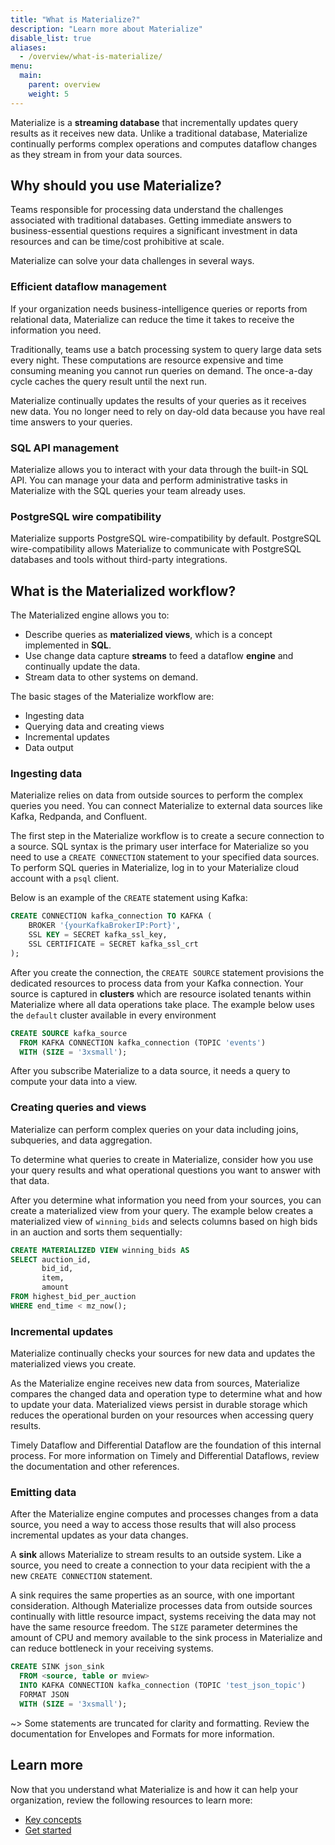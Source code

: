 ```yaml
---
title: "What is Materialize?"
description: "Learn more about Materialize"
disable_list: true
aliases:
  - /overview/what-is-materialize/
menu:
  main:
    parent: overview
    weight: 5
---
```


Materialize is a **streaming database** that incrementally updates query results as it
receives new data. Unlike a traditional database, Materialize continually
performs complex operations and computes dataflow changes as they
stream in from your data sources.

## Why should you use Materialize?

Teams responsible for processing data understand the challenges
associated with traditional databases. Getting immediate answers to business-essential questions requires a significant investment in data resources and can be time/cost
prohibitive at scale.

Materialize can solve your data challenges in several ways.

### Efficient dataflow management

If your organization needs business-intelligence queries or reports from relational data,
Materialize can reduce the time it takes to receive the information you need.

Traditionally, teams use a batch processing system to query large data
sets every night. These computations are resource expensive and time consuming
meaning you cannot run queries on demand. The once-a-day cycle caches the
query result until the next run.

Materialize continually updates the results of your queries as it receives new
data. You no longer need to rely on day-old data because you have real time answers to
your queries.

### SQL API management

Materialize allows you to interact with your data through the built-in SQL API.
You can manage your data and perform administrative tasks in Materialize with 
the SQL queries your team already uses.

### PostgreSQL wire compatibility 

Materialize supports PostgreSQL wire-compatibility by default. PostgreSQL
wire-compatibility allows Materialize to communicate with PostgreSQL databases
and tools without third-party integrations.

## What is the Materialized workflow?

The Materialized engine allows you to:

- Describe queries as **materialized views**, which is a concept implemented in
**SQL**.
- Use change data capture **streams** to feed a dataflow **engine** and
continually update the data. 
- Stream data to other systems on demand.

The basic stages of the Materialize workflow are:

* Ingesting data
* Querying data and creating views
* Incremental updates
* Data output

### Ingesting data

Materialize relies on data from outside sources to perform the complex queries
you need. You can connect Materialize to external data sources like
Kafka, Redpanda, and Confluent.

The first step in the Materialize workflow is to create a secure connection to
a source. SQL syntax is the primary user interface for Materialize so you
need to use a `CREATE CONNECTION` statement to your specified data sources. To
perform SQL queries in Materialize, log in to your Materialize cloud account
with a `psql` client.

Below is an example of the `CREATE` statement using Kafka:

```sql
CREATE CONNECTION kafka_connection TO KAFKA (
    BROKER '{yourKafkaBrokerIP:Port}',
    SSL KEY = SECRET kafka_ssl_key,
    SSL CERTIFICATE = SECRET kafka_ssl_crt
);
```

After you create the connection, the `CREATE SOURCE` statement provisions the
dedicated resources to process data from your Kafka connection. Your source is
captured in **clusters** which are resource isolated tenants within Materialize
where all data operations take place. The example below uses the `default`
cluster available in every environment

```sql
CREATE SOURCE kafka_source
  FROM KAFKA CONNECTION kafka_connection (TOPIC 'events')
  WITH (SIZE = '3xsmall');
```

After you subscribe Materialize to a data source, it needs a query to compute
your data into a view.

### Creating queries and views

Materialize can perform complex queries on your data including joins,
subqueries, and data aggregation.

To determine what queries to create in Materialize, consider how you use your
query results and what operational questions you want to answer with that data.

After you determine what information you need from your sources, you can create a
materialized view from your query. The example below creates a materialized view
of `winning_bids` and selects columns based on high bids in an auction and sorts them sequentially:

```sql
CREATE MATERIALIZED VIEW winning_bids AS
SELECT auction_id,
       bid_id,
       item,
       amount
FROM highest_bid_per_auction
WHERE end_time < mz_now();
```

### Incremental updates

Materialize continually checks your sources for new data and updates the
materialized views you create.

As the Materialize engine receives new data from sources, Materialize compares the changed data and
operation type to determine what and how to update your data. Materialized
views persist in durable storage which reduces the operational burden on your
resources when accessing query results.

Timely Dataflow and Differential Dataflow are the foundation of this
internal process. For more information on Timely and Differential
Dataflows, review the documentation and other references.

### Emitting data

After the Materialize engine computes and processes changes from a
data source, you need a way to access those results that will also process
incremental updates as your data changes.

A **sink** allows Materialize to stream results to an outside system. Like a
source, you need to create a connection to your data recipient with the a new
`CREATE CONNECTION` statement.

A sink requires the same properties as an source, with one important
consideration. Although Materialize processes data from outside sources
continually with little resource impact, systems receiving the data may not
have the same resource freedom. The `SIZE` parameter determines the amount
of CPU and memory available to the sink process in Materialize and can reduce
bottleneck in your receiving systems.

```sql
CREATE SINK json_sink
  FROM <source, table or mview>
  INTO KAFKA CONNECTION kafka_connection (TOPIC 'test_json_topic')
  FORMAT JSON
  WITH (SIZE = '3xsmall');
```

~> Some statements are truncated for clarity and formatting. Review the documentation for
Envelopes and Formats for more information.

## Learn more

Now that you understand what Materialize is and how it can help your
organization, review the following resources to learn more:

- [Key concepts](/overview/key-concepts)
- [Get started](/get-started)
